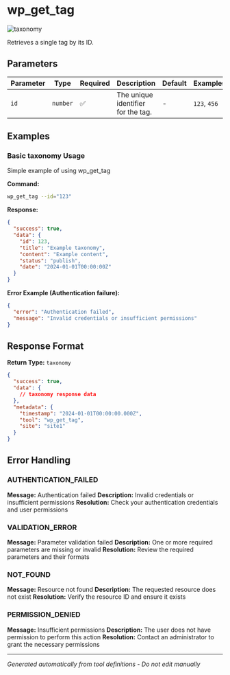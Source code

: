 # wp_get_tag

![taxonomy](https://img.shields.io/badge/category-taxonomy-lightgrey)

Retrieves a single tag by its ID.

## Parameters

| Parameter | Type     | Required | Description                        | Default | Examples     |
| --------- | -------- | -------- | ---------------------------------- | ------- | ------------ |
| `id`      | `number` | ✅       | The unique identifier for the tag. | -       | `123`, `456` |

## Examples

### Basic taxonomy Usage

Simple example of using wp_get_tag

**Command:**

```bash
wp_get_tag --id="123"
```

**Response:**

```json
{
  "success": true,
  "data": {
    "id": 123,
    "title": "Example taxonomy",
    "content": "Example content",
    "status": "publish",
    "date": "2024-01-01T00:00:00Z"
  }
}
```

**Error Example (Authentication failure):**

```json
{
  "error": "Authentication failed",
  "message": "Invalid credentials or insufficient permissions"
}
```

## Response Format

**Return Type:** `taxonomy`

```json
{
  "success": true,
  "data": {
    // taxonomy response data
  },
  "metadata": {
    "timestamp": "2024-01-01T00:00:00.000Z",
    "tool": "wp_get_tag",
    "site": "site1"
  }
}
```

## Error Handling

### AUTHENTICATION_FAILED

**Message:** Authentication failed **Description:** Invalid credentials or insufficient permissions **Resolution:**
Check your authentication credentials and user permissions

### VALIDATION_ERROR

**Message:** Parameter validation failed **Description:** One or more required parameters are missing or invalid
**Resolution:** Review the required parameters and their formats

### NOT_FOUND

**Message:** Resource not found **Description:** The requested resource does not exist **Resolution:** Verify the
resource ID and ensure it exists

### PERMISSION_DENIED

**Message:** Insufficient permissions **Description:** The user does not have permission to perform this action
**Resolution:** Contact an administrator to grant the necessary permissions

---

_Generated automatically from tool definitions - Do not edit manually_
